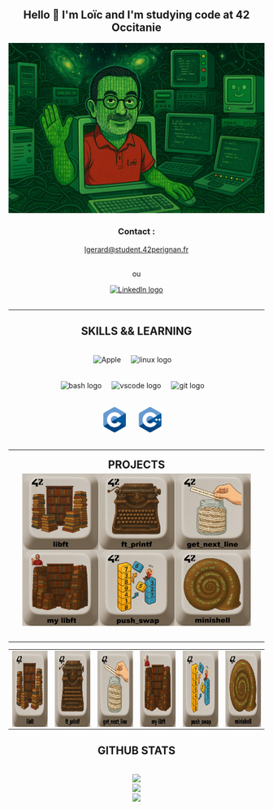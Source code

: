 <div align="center">
  <h2>Hello 🖖 I'm Loïc and I'm studying code at 42 Occitanie</h2>
  <img src="./bin/LGE-GH.jpg"  />
  <h3>Contact :</h3>
  <a href="mailto:lgerard@student.42perignan.fr">lgerard@student.42perignan.fr</a>
  <p><br>ou<br></p>
  <a href="https://www.linkedin.com/in/loic-gerard-b97091137/" target="_blank"> <img src="https://a11ybadges.com/badge?logo=linkedin" height="33" alt="LinkedIn logo"  />  </a>
  <br>
</div>
  <!-- a retenir https://github.com/devicons/devicon/tree/master -->
  <!-- a retenir https://github.com/a11y-badges/a11y-markdown-badges?utm_source=chatgpt.com -->
  <!-- a retenir https://devicon.dev/?utm_source=chatgpt.com -->
<br>

------------

<div align="center">
  <h2>SKILLS   &&   LEARNING</h2>
  <br>
  <picture>
    <source media="(prefers-color-scheme: dark)" 
            srcset="https://upload.wikimedia.org/wikipedia/commons/3/31/Apple_logo_white.svg">
            <img src="https://cdn.jsdelivr.net/gh/devicons/devicon@latest/icons/apple/apple-original.svg"
                 height="50" alt="Apple">
  </picture>
  <img width="12" />
  <img src="https://cdn.jsdelivr.net/gh/devicons/devicon/icons/linux/linux-original.svg" height="50" alt="linux logo"  />
  <img width="12" />
  <br> <br> <br>
  <img src="https://cdn.jsdelivr.net/gh/devicons/devicon/icons/bash/bash-original.svg" height="50" alt="bash logo"  />
  <img width="12" />
  <img src="https://cdn.jsdelivr.net/gh/devicons/devicon/icons/vscode/vscode-original.svg" height="50" alt="vscode logo"  />
  <img width="12" />
  <img src="https://cdn.jsdelivr.net/gh/devicons/devicon/icons/git/git-original.svg" height="50" alt="git logo"  />
  <img width="12" />
  <br> <br> <br>
  <img src="./bin/C-pasoriginal.svg" height="50"/>
  <img width="12" />
  <img src="https://raw.githubusercontent.com/devicons/devicon/master/icons/cplusplus/cplusplus-original.svg" height="50"/>
  <img width="12" />
</div>
<br>

----

<div align="center" style="line-height:0">
  <h2>PROJECTS</h2>
 <br clear="both">
  <a href="https://github.com/LogUmi/libft/" target="_blank"><img height="150" style="vertical-align:top;" src="https://raw.githubusercontent.com/LogUmi/libft/main/bin/libft.png"></a><a href="https://github.com/LogUmi/ft_printf/" target="_blank"><img height="150" style="vertical-align:top;" src="https://raw.githubusercontent.com/LogUmi/ft_printf/main/img/ft_printf.png"></a><a href="https://github.com/LogUmi/get_next_line/" target="_blank"><img height="150" style="vertical-align:top;" src="https://raw.githubusercontent.com/LogUmi/get_next_line/main/img/get_next_line.png"></a><a href="https://github.com/LogUmi/my-libft/" target="_blank"><img height="150" style="vertical-align:top;" src="https://raw.githubusercontent.com/LogUmi/my-libft/main/img/ma_libft.png"></a><a href="https://github.com/LogUmi/push_swap/" target="_blank"><img height="150" style="vertical-align:top;" src="https://raw.githubusercontent.com/LogUmi/push_swap/main/img/push_swap.png"></a><a href="https://github.com/LogUmi/minishell/" target="_blank"><img height="150" style="vertical-align:top;" src="https://raw.githubusercontent.com/LogUmi/minishell/main/bin/minishell.png"></a>
</div>
<br>

----

<table cellspacing="0" cellpadding="0" align="center">
  <tr valign="top">
  <td> <a href="https://github.com/LogUmi/libft/" target="_blank"><img height="150" style="vertical-align:top;" src="https://raw.githubusercontent.com/LogUmi/libft/main/bin/libft.png"></a></td><td><a href="https://github.com/LogUmi/ft_printf/" target="_blank"><img height="150" style="vertical-align:top;" src="https://raw.githubusercontent.com/LogUmi/ft_printf/main/img/ft_printf.png"></a></td><td><a href="https://github.com/LogUmi/get_next_line/" target="_blank"><img height="150" style="vertical-align:top;" src="https://raw.githubusercontent.com/LogUmi/get_next_line/main/img/get_next_line.png"></a></td><td><a href="https://github.com/LogUmi/my-libft/" target="_blank"><img height="150" style="vertical-align:top;" src="https://raw.githubusercontent.com/LogUmi/my-libft/main/img/ma_libft.png"></a></td><td><a ref="https://github.com/LogUmi/push_swap/" target="_blank"><img height="150" style="vertical-align:top;" src="https://raw.githubusercontent.com/LogUmi/push_swap/main/img/push_swap.png"></a></td><td><a href="https://github.com/LogUmi/minishell/" target="_blank"><img height="150" style="vertical-align:top;" src="https://raw.githubusercontent.com/LogUmi/minishell/main/bin/minishell.png"></a></td>
  </tr>
</table>


<div align="center">
   <h2>GITHUB STATS</h3>
  <br>
  <img src="https://github-readme-stats.vercel.app/api?username=LogUmi&theme=dark&hide_border=false&include_all_commits=false&count_private=true"  />
  <br>
  <img src="https://github-readme-streak-stats.herokuapp.com/?user=LogUmi&theme=dark&hide_border=false"  />
  <br>
  <img src="https://github-readme-stats.vercel.app/api/top-langs/?username=LogUmi&theme=dark&hide_border=false&include_all_commits=false&count_private=true&layout=compact"  />
  <br>
</div>
